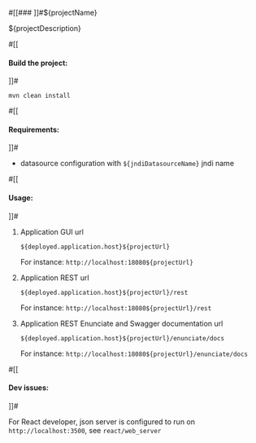 #[[### ]]#${projectName}

${projectDescription}

#[[
#### Build the project: 
]]#

`mvn clean install`

#[[
#### Requirements: 
]]#
- datasource configuration with `${jndiDatasourceName}` jndi name

#[[
#### Usage: 
]]#

1. Application GUI url

    `${deployed.application.host}${projectUrl}`

    For instance: `http://localhost:18080${projectUrl}`

2. Application REST url
 
    `${deployed.application.host}${projectUrl}/rest`

    For instance: `http://localhost:18080${projectUrl}/rest`

3. Application REST Enunciate and Swagger documentation url
 
    `${deployed.application.host}${projectUrl}/enunciate/docs`
                                    
    For instance: `http://localhost:18080${projectUrl}/enunciate/docs`
    
#[[
#### Dev issues: 
]]#

For React developer, json server is configured to run on `http://localhost:3500`, see `react/web_server`
